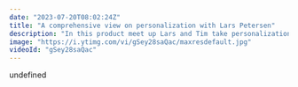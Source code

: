 ```yaml
---
date: "2023-07-20T08:02:24Z"
title: "A comprehensive view on personalization with Lars Petersen"
description: "In this product meet up Lars and Tim take personalization for #Jamstack websites to the next level. They discuss negative signals, overrides, thresholds and enrichments.\n\nWant to learn how to do #personalization on your website? Check this video. It has a wealth of information.\n\nRequest a demo here: https://uniform.dev/sign-up\n\nTimestamps:\n00:00 Introduction\n01:21 Personalization basics: intents & signals\n15:09 Negative Signals\n22:06 Overriding Signals\n26:28 Thresholds\n34:21 Enrichments\n41:46 Conclusions"
image: "https://i.ytimg.com/vi/gSey28saQac/maxresdefault.jpg"
videoId: "gSey28saQac"
---
```


undefined